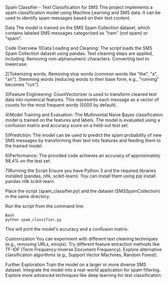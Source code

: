 Spam Classifier - Text Classification for SMS
This project implements a spam classification model using Machine Learning and SMS data. It can be used to identify spam messages based on their text content.

Data
The model is trained on the SMS Spam Collection dataset, which contains labeled SMS messages categorized as "ham" (not spam) or "spam".


Code Overview
1)Data Loading and Cleaning:
The script loads the SMS Spam Collection dataset using pandas.
Text cleaning steps are applied, including:
Removing non-alphanumeric characters.
Converting text to lowercase.

2)Tokenizing words.
Removing stop words (common words like "the", "a", "an").
Stemming words (reducing words to their base form, e.g., "running" becomes "run").

3)Feature Engineering:
CountVectorizer is used to transform cleaned text data into numerical features. This represents each message as a vector of counts for the most frequent words (5000 by default).

4)Model Training and Evaluation:
The Multinomial Naive Bayes classification model is trained on the features and labels.
The model is evaluated using a confusion matrix and accuracy score on a held-out test set.

5)Prediction:
The model can be used to predict the spam probability of new SMS messages by transforming their text into features and feeding them to the trained model.

6)Performance:
The provided code achieves an accuracy of approximately 98.4% on the test set.

7)Running the Script
Ensure you have Python 3 and the required libraries installed (pandas, nltk, scikit-learn). You can install them using pip install pandas nltk scikit-learn.

Place the script (spam_classifier.py) and the dataset (SMSSpamCollection) in the same directory.

Run the script from the command line:
```
Bash
python spam_classifier.py
```
This will print the model's accuracy and a confusion matrix.

Customization
You can experiment with different text cleaning techniques (e.g., removing URLs, emojis).
Try different feature extraction methods like TF-IDF (Term Frequency-Inverse Document Frequency).
Explore alternative classification algorithms (e.g., Support Vector Machines, Random Forest).


Further Exploration
Train the model on a larger or more diverse SMS dataset.
Integrate the model into a real-world application for spam filtering.
Explore more advanced techniques like deep learning for text classification.

